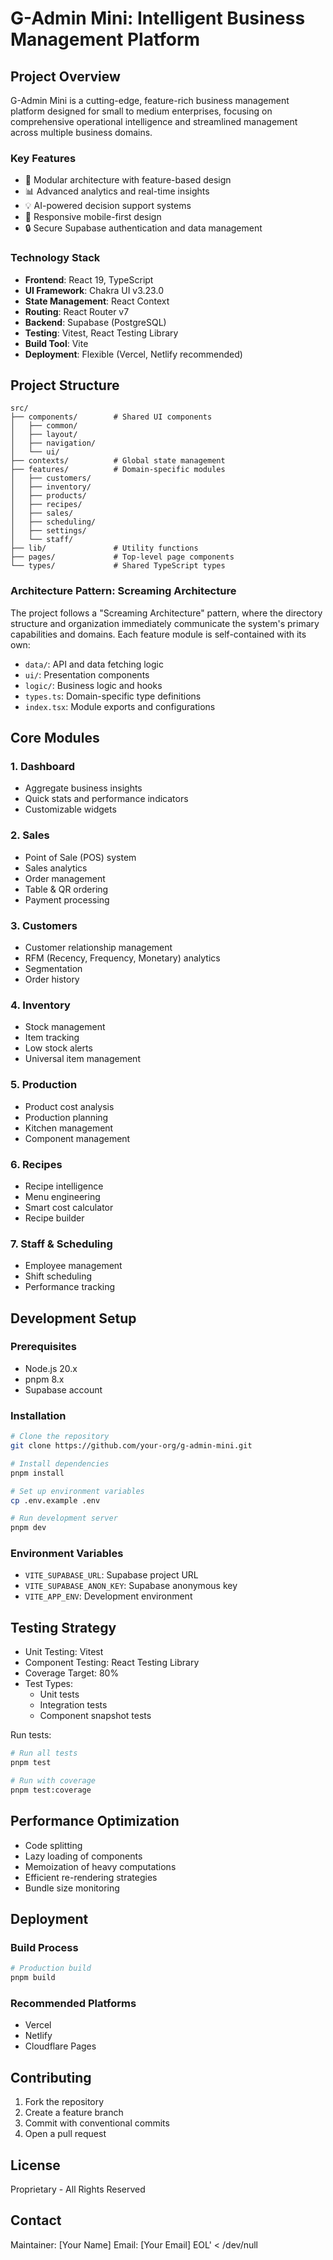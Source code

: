 # G-Admin Mini: Intelligent Business Management Platform

## Project Overview

G-Admin Mini is a cutting-edge, feature-rich business management platform designed for small to medium enterprises, focusing on comprehensive operational intelligence and streamlined management across multiple business domains.

### Key Features
- 🚀 Modular architecture with feature-based design
- 📊 Advanced analytics and real-time insights
- 💡 AI-powered decision support systems
- 📱 Responsive mobile-first design
- 🔒 Secure Supabase authentication and data management

### Technology Stack
- **Frontend**: React 19, TypeScript
- **UI Framework**: Chakra UI v3.23.0
- **State Management**: React Context
- **Routing**: React Router v7
- **Backend**: Supabase (PostgreSQL)
- **Testing**: Vitest, React Testing Library
- **Build Tool**: Vite
- **Deployment**: Flexible (Vercel, Netlify recommended)

## Project Structure

```
src/
├── components/        # Shared UI components
│   ├── common/
│   ├── layout/
│   ├── navigation/
│   └── ui/
├── contexts/          # Global state management
├── features/          # Domain-specific modules
│   ├── customers/
│   ├── inventory/
│   ├── products/
│   ├── recipes/
│   ├── sales/
│   ├── scheduling/
│   ├── settings/
│   └── staff/
├── lib/               # Utility functions
├── pages/             # Top-level page components
└── types/             # Shared TypeScript types
```

### Architecture Pattern: Screaming Architecture

The project follows a "Screaming Architecture" pattern, where the directory structure and organization immediately communicate the system's primary capabilities and domains. Each feature module is self-contained with its own:
- `data/`: API and data fetching logic
- `ui/`: Presentation components
- `logic/`: Business logic and hooks
- `types.ts`: Domain-specific type definitions
- `index.tsx`: Module exports and configurations

## Core Modules

### 1. Dashboard
- Aggregate business insights
- Quick stats and performance indicators
- Customizable widgets

### 2. Sales
- Point of Sale (POS) system
- Sales analytics
- Order management
- Table & QR ordering
- Payment processing

### 3. Customers
- Customer relationship management
- RFM (Recency, Frequency, Monetary) analytics
- Segmentation
- Order history

### 4. Inventory
- Stock management
- Item tracking
- Low stock alerts
- Universal item management

### 5. Production
- Product cost analysis
- Production planning
- Kitchen management
- Component management

### 6. Recipes
- Recipe intelligence
- Menu engineering
- Smart cost calculator
- Recipe builder

### 7. Staff & Scheduling
- Employee management
- Shift scheduling
- Performance tracking

## Development Setup

### Prerequisites
- Node.js 20.x
- pnpm 8.x
- Supabase account

### Installation
```bash
# Clone the repository
git clone https://github.com/your-org/g-admin-mini.git

# Install dependencies
pnpm install

# Set up environment variables
cp .env.example .env

# Run development server
pnpm dev
```

### Environment Variables
- `VITE_SUPABASE_URL`: Supabase project URL
- `VITE_SUPABASE_ANON_KEY`: Supabase anonymous key
- `VITE_APP_ENV`: Development environment

## Testing Strategy

- Unit Testing: Vitest
- Component Testing: React Testing Library
- Coverage Target: 80%
- Test Types:
  - Unit tests
  - Integration tests
  - Component snapshot tests

Run tests:
```bash
# Run all tests
pnpm test

# Run with coverage
pnpm test:coverage
```

## Performance Optimization

- Code splitting
- Lazy loading of components
- Memoization of heavy computations
- Efficient re-rendering strategies
- Bundle size monitoring

## Deployment

### Build Process
```bash
# Production build
pnpm build
```

### Recommended Platforms
- Vercel
- Netlify
- Cloudflare Pages

## Contributing

1. Fork the repository
2. Create a feature branch
3. Commit with conventional commits
4. Open a pull request

## License

Proprietary - All Rights Reserved

## Contact

Maintainer: [Your Name]
Email: [Your Email]
EOL' < /dev/null
